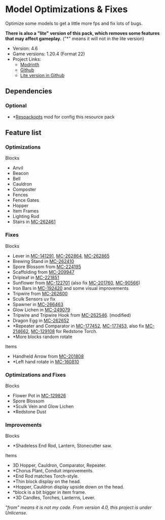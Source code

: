 # Model Optimizations & Fixes

Optimize some models to get a little more fps and fix lots of bugs.

**There is also a "lite" version of this pack, which removes some features that may affect gameplay.** ("\*" means it will not in the lite version)

- Version: 4.6
- Game versions: 1.20.4 (Format 22)
- Project Links:
  - [Modrinth](https://modrinth.com/resourcepack/model-optimizations-and-fixes)
  - [Github](https://github.com/Minecrafthyr/model_optis_and_fixes)
  - [Lite version in Github](https://github.com/Minecrafthyr/model_optis_and_fixes/tree/lite)

## Dependencies

### Optional

- \*[Respackopts](https://modrinth.com/mod/respackopts) mod for config this resource pack

## Feature list

### Optimizations

Blocks

- Anvil
- Beacon
- Bell
- Cauldron
- Composter
- Fences
- Fence Gates
- Hopper
- Item Frames
- Lighting Rod
- Stairs in [MC-262461](https://bugs.mojang.com/browse/MC-262461)

### Fixes

Blocks

- Lever in [MC-141291](https://bugs.mojang.com/browse/MC-141291), [MC-262864](https://bugs.mojang.com/browse/MC-262864), [MC-262865](https://bugs.mojang.com/browse/MC-262865)
- Brewing Stand in [MC-262410](https://bugs.mojang.com/browse/MC-262410)
- Spore Blossom from [MC-224195](https://bugs.mojang.com/browse/MC-224195)
- Scaffolding from [MC-209947](https://bugs.mojang.com/browse/MC-209947)
- Dripleaf in [MC-221851](https://bugs.mojang.com/browse/MC-221851)
- Sunflower from [MC-122701](https://bugs.mojang.com/browse/MC-122701) (also fix [MC-201760](https://bugs.mojang.com/browse/MC-201760), [MC-90566](https://bugs.mojang.com/browse/MC-90566))
- Iron Bars in [MC-192420](https://bugs.mojang.com/browse/MC-192420) and some visual improvements
- Tripwire from [MC-262600](https://bugs.mojang.com/browse/MC-262600)
- Sculk Sensors uv fix
- Spawner in [MC-266463](https://bugs.mojang.com/browse/MC-266463)
- Glow Lichen in [MC-249079](https://bugs.mojang.com/browse/MC-249079)
- Tripwire and Tripwire Hook from [MC-262546](https://bugs.mojang.com/browse/MC-262546). (modified)
- Dragon Egg in [MC-262652](https://bugs.mojang.com/browse/MC-262652)
- \*Repeater and Comparator in [MC-177452](https://bugs.mojang.com/browse/MC-177452), [MC-177453](https://bugs.mojang.com/browse/MC-177453), also fix [MC-214662](https://bugs.mojang.com/browse/MC-214662), [MC-129108](https://bugs.mojang.com/browse/MC-129108) for Redstone Torch.
- \*More blocks random rotate

Items

- Handheld Arrow from [MC-201808](https://bugs.mojang.com/browse/MC-201808)
- \*Left hand rotate in [MC-160810](https://bugs.mojang.com/browse/MC-160810)

### Optimizations and Fixes

Blocks

- Flower Pot in [MC-129826](https://bugs.mojang.com/browse/MC-129826)
- Spore Blossom
- \*Sculk Vein and Glow Lichen
- \*Redstone Dust

### Improvements

Blocks

- \*Shadeless End Rod, Lantern, Stonecutter saw.

Items

- 3D Hopper, Cauldron, Comparator, Repeater.
- \*Chorus Plant, Conduit improvements.
- \*End Rod matches Torch-style.
- \*Thin block display on the head.
- \*Hopper, Cauldron display upside down on the head.
- \*block is a bit bigger in item frame.
- \*3D Candles, Torches, Lanterns, Lever.

_"from" means it is not my code. From version 4.0, this project is under Unlicense._
